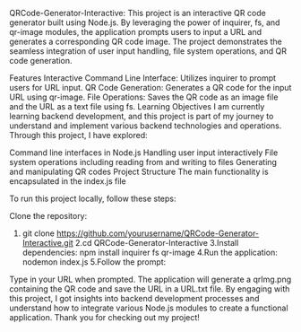 QRCode-Generator-Interactive:
This project is an interactive QR code generator built using Node.js. By leveraging the power of inquirer, fs, and qr-image modules, the application prompts users to input a URL and generates a corresponding QR code image. The project demonstrates the seamless integration of user input handling, file system operations, and QR code generation.

Features
Interactive Command Line Interface: Utilizes inquirer to prompt users for URL input.
QR Code Generation: Generates a QR code for the input URL using qr-image.
File Operations: Saves the QR code as an image file and the URL as a text file using fs.
Learning Objectives
I am currently learning backend development, and this project is part of my journey to understand and implement various backend technologies and operations. Through this project, I have explored:

Command line interfaces in Node.js
Handling user input interactively
File system operations including reading from and writing to files
Generating and manipulating QR codes
Project Structure
The main functionality is encapsulated in the index.js file

To run this project locally, follow these steps:

Clone the repository:
1. git clone https://github.com/yourusername/QRCode-Generator-Interactive.git
2.cd QRCode-Generator-Interactive
3.Install dependencies:
  npm install inquirer fs qr-image
4.Run the application: nodemon index.js
5.Follow the prompt:

Type in your URL when prompted.
The application will generate a qrImg.png containing the QR code and save the URL in a URL.txt file.
By engaging with this project, I got insights into backend development processes and understand how to integrate various Node.js modules to create a functional application. Thank you for checking out my project!
